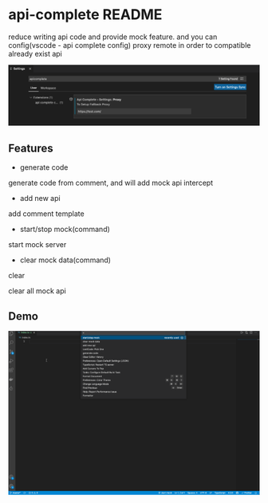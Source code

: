 # api-complete README

reduce writing api code and provide mock feature. and you can config(vscode - api complete config) proxy remote in order to compatible already exist api

![](https://raw.githubusercontent.com/FoxDaxian/FoxDaxian.github.io/master/assets/picgo/20210724160745.png)

## Features

- generate code

generate code from comment, and will add mock api intercept

- add new api

add comment template

- start/stop mock(command)

start mock server

- clear mock data(command)

clear 

clear all mock api

## Demo

![](https://raw.githubusercontent.com/FoxDaxian/FoxDaxian.github.io/master/assets/picgo/20210720183555.gif)